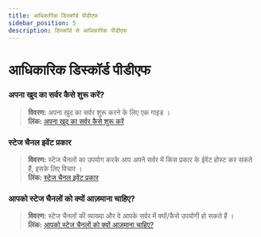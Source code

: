 ```yaml
---
title: आधिकारिक डिस्कॉर्ड पीडीएफ
sidebar_position: 5
description: डिस्कॉर्ड से आधिकारिक पीडीएफ
---
```


# आधिकारिक डिस्कॉर्ड पीडीएफ
### **अपना खुद का सर्वर कैसे शुरू करें?**
> __विवरण:__ अपना खुद का सर्वर शुरू करने के लिए एक गाइड ।   <br/>
__लिंक:__ [अपना खुद का सर्वर कैसे शुरू करें](https://cdn.discordapp.com/attachments/847724269672333323/847727389541793802/Onboarding_Self_Service_Onesheet_1.pdf)

### **स्टेज चैनल इवेंट प्रकार**
> __विवरण:__ स्टेज चैनलों का उपयोग करके आप अपने सर्वर में किस प्रकार के ईवेंट होस्ट कर सकते हैं, इसके लिए विचार ।   <br/>
__लिंक:__ [स्टेज चैनल इवेंट प्रकार](https://cdn.discordapp.com/attachments/847724269672333323/847727472274309120/Stage_Channel_Event_Types_1_1.pdf)

### **आपको स्टेज चैनलों को क्यों आज़माना चाहिए?**
> __विवरण:__ स्टेज चैनलों की व्याख्या और वे आपके सर्वर में क्यों/कैसे उपयोगी हो सकते हैं ।   <br/>
__लिंक:__ [आपको स्टेज चैनलों को क्यों आज़माना चाहिए?](https://cdn.discordapp.com/attachments/847724269672333323/847727607323557888/Stage_Channels_Partner_PDF.pdf)
